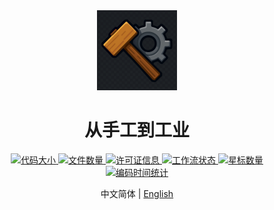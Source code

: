 <div align=center>
    <img src="https://raw.githubusercontent.com/zsd2024/FromHandworkToIndustrial/master/assets/icon.png" width="128" height="128">
</div>
<h1 align="center">
    从手工到工业
</h1>
<div align=center>
    <a href="https://github.com/zsd2024/FromHandworkToIndustrial" target="_blank">
        <img alt="代码大小" src="https://img.shields.io/github/languages/code-size/zsd2024/FromHandworkToIndustrial">
    </a>
    <a href="https://github.com/zsd2024/FromHandworkToIndustrial" target="_blank">
        <img alt="文件数量"
            src="https://img.shields.io/github/directory-file-count/zsd2024/FromHandworkToIndustrial?type=file">
    </a>
    <a href="https://github.com/zsd2024/FromHandworkToIndustrial" target="_blank">
        <img alt="许可证信息" src="https://img.shields.io/github/license/zsd2024/FromHandworkToIndustrial">
    </a>
    <a href="https://github.com/zsd2024/FromHandworkToIndustrial/actions" target="_blank">
        <img alt="工作流状态"
            src="https://img.shields.io/github/actions/workflow/status/zsd2024/FromHandworkToIndustrial/.github%2Fworkflows%2FcommitTest.yml">
    </a>
    <a href="https://github.com/zsd2024/FromHandworkToIndustrial/stargazers" target="_blank">
        <img alt="星标数量" src="https://img.shields.io/github/stars/zsd2024/FromHandworkToIndustrial">
    </a>
    <a href="https://wakatime.com/badge/github/zsd2024/FromHandworkToIndustrial" target="_blank">
        <img src="https://wakatime.com/badge/github/zsd2024/FromHandworkToIndustrial.svg" alt="编码时间统计">
    </a>
</div>

<p align=center>
    中文简体 | <a href="README.md">English</a>
</p>
